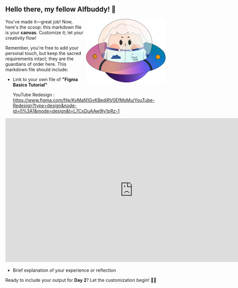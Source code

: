 ## Hello there, my fellow Alfbuddy! 💖

<img align="right" width="250px" src="../../assets/alf/alf-ufo.png">

You've made it—great job! Now, here's the scoop: this markdown file is your **canvas**. Customize it; let your creativity flow!

Remember, you're free to add your personal touch, but keep the sacred requirements intact; they are the guardians of order here. This markdown file should include:
- Link to your own file of **"Figma Basics Tutorial"**

  YouTube Redesign : https://www.figma.com/file/KvMaN1GvKBedjRV0EfMsMu/YouTube-Redesign?type=design&node-id=0%3A1&mode=design&t=L7CxDuAAw9ly1pRz-1

<iframe style="border: 1px solid rgba(0, 0, 0, 0.1);" width="800" height="450" src="https://www.figma.com/embed?embed_host=share&url=https%3A%2F%2Fwww.figma.com%2Ffile%2FKvMaN1GvKBedjRV0EfMsMu%2FYouTube-Redesign%3Ftype%3Ddesign%26node-id%3D1%253A3%26mode%3Ddesign%26t%3DL7CxDuAAw9ly1pRz-1" allowfullscreen></iframe>


- Brief explanation of your experience or reflection

Ready to include your output for **Day 2**? Let the customization begin! 🚀✨

<!-- You may now delete and modify the content of this file -->
